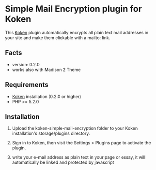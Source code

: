Simple Mail Encryption plugin for Koken
=================================

This [Koken](http://koken.me) plugin automatically encrypts all plain text mail addresses in your site and make them clickable with a mailto: link.

Facts
-----
- version: 0.2.0
- works also with Madison 2 Theme

Requirements
------------
- [Koken](http://koken.me) installation (0.2.0 or higher)
- PHP >= 5.2.0

Installation
------------
1. Upload the koken-simple-mail-encryption folder to your Koken installation's storage/plugins directory.

2. Sign in to Koken, then visit the Settings > Plugins page to activate the plugin.

3. write your e-mail address as plain text in your page or essay, it will automatically be linked and protected by javascript